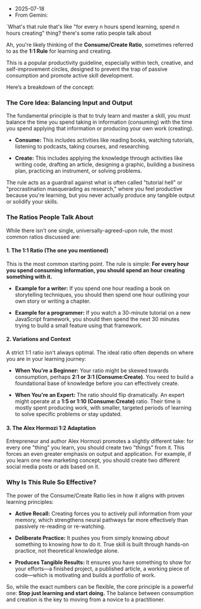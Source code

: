 - 2025-07-18 
- From Gemini:

`What's that rule that's like "for every n hours spend learning, spend n hours creating" thing? there's some ratio people talk about

Ah, you're likely thinking of the **Consume/Create Ratio**, sometimes referred to as the **1:1 Rule** for learning and creating.

This is a popular productivity guideline, especially within tech, creative, and self-improvement circles, designed to prevent the trap of passive consumption and promote active skill development.

Here’s a breakdown of the concept:
### The Core Idea: Balancing Input and Output

The fundamental principle is that to truly learn and master a skill, you must balance the time you spend taking in information (consuming) with the time you spend applying that information or producing your own work (creating).

- **Consume:** This includes activities like reading books, watching tutorials, listening to podcasts, taking courses, and researching.
    
- **Create:** This includes applying the knowledge through activities like writing code, drafting an article, designing a graphic, building a business plan, practicing an instrument, or solving problems.
    

The rule acts as a guardrail against what is often called "tutorial hell" or "procrastination masquerading as research," where you feel productive because you're learning, but you never actually produce any tangible output or solidify your skills.

### The Ratios People Talk About

While there isn't one single, universally-agreed-upon rule, the most common ratios discussed are:
#### 1. The 1:1 Ratio (The one you mentioned)

This is the most common starting point. The rule is simple: **For every hour you spend consuming information, you should spend an hour creating something with it.**

- **Example for a writer:** If you spend one hour reading a book on storytelling techniques, you should then spend one hour outlining your own story or writing a chapter.
    
- **Example for a programmer:** If you watch a 30-minute tutorial on a new JavaScript framework, you should then spend the next 30 minutes trying to build a small feature using that framework.
#### 2. Variations and Context

A strict 1:1 ratio isn't always optimal. The ideal ratio often depends on where you are in your learning journey:

- **When You're a Beginner:** Your ratio might be skewed towards consumption, perhaps **2:1 or 3:1 (Consume:Create)**. You need to build a foundational base of knowledge before you can effectively create.
    
- **When You're an Expert:** The ratio should flip dramatically. An expert might operate at a **1:5 or 1:10 (Consume:Create)** ratio. Their time is mostly spent producing work, with smaller, targeted periods of learning to solve specific problems or stay updated.
#### 3. The Alex Hormozi 1:2 Adaptation

Entrepreneur and author Alex Hormozi promotes a slightly different take: for every one "thing" you learn, you should create two "things" from it. This forces an even greater emphasis on output and application. For example, if you learn one new marketing concept, you should create two different social media posts or ads based on it.
### Why Is This Rule So Effective?

The power of the Consume/Create Ratio lies in how it aligns with proven learning principles:

- **Active Recall:** Creating forces you to actively pull information from your memory, which strengthens neural pathways far more effectively than passively re-reading or re-watching.
    
- **Deliberate Practice:** It pushes you from simply knowing _about_ something to knowing _how_ to do it. True skill is built through hands-on practice, not theoretical knowledge alone.
    
- **Produces Tangible Results:** It ensures you have something to show for your efforts—a finished project, a published article, a working piece of code—which is motivating and builds a portfolio of work.
    

So, while the exact numbers can be flexible, the core principle is a powerful one: **Stop just learning and start doing.** The balance between consumption and creation is the key to moving from a novice to a practitioner.